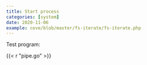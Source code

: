 ```yaml
---
title: Start process
categories: [system]
date: 2020-11-06
example: cove/blob/master/fs-iterate/fs-iterate.php
---
```


Test program:

{{< r "pipe.go" >}}

